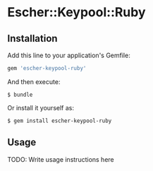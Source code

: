 # Escher::Keypool::Ruby

## Installation

Add this line to your application's Gemfile:

```ruby
gem 'escher-keypool-ruby'
```

And then execute:

    $ bundle

Or install it yourself as:

    $ gem install escher-keypool-ruby

## Usage

TODO: Write usage instructions here

